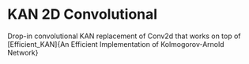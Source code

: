 # KAN 2D Convolutional

Drop-in convolutional KAN replacement of Conv2d that works on top of [Efficient_KAN]{An Efficient Implementation of Kolmogorov-Arnold Network}
